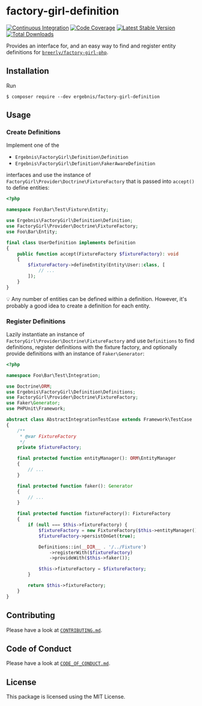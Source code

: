 # factory-girl-definition

[![Continuous Integration](https://github.com/ergebnis/factory-girl-definition/workflows/Continuous%20Integration/badge.svg)](https://github.com/ergebnis/factory-girl-definition/actions)
[![Code Coverage](https://codecov.io/gh/ergebnis/factory-girl-definition/branch/master/graph/badge.svg)](https://codecov.io/gh/ergebnis/factory-girl-definition)
[![Latest Stable Version](https://poser.pugx.org/ergebnis/factory-girl-definition/v/stable)](https://packagist.org/packages/ergebnis/factory-girl-definition)
[![Total Downloads](https://poser.pugx.org/ergebnis/factory-girl-definition/downloads)](https://packagist.org/packages/ergebnis/factory-girl-definition)

Provides an interface for, and an easy way to find and register entity definitions for [`breerly/factory-girl-php`](https://github.com/breerly/factory-girl-php).

## Installation

Run

```
$ composer require --dev ergebnis/factory-girl-definition
```

## Usage

### Create Definitions

Implement one of the

* `Ergebnis\FactoryGirl\Definition\Definition`
* `Ergebnis\FactoryGirl\Definition\FakerAwareDefinition`

interfaces and use the instance of `FactoryGirl\Provider\Doctrine\FixtureFactory`
that is passed into `accept()` to define entities:

```php
<?php

namespace Foo\Bar\Test\Fixture\Entity;

use Ergebnis\FactoryGirl\Definition\Definition;
use FactoryGirl\Provider\Doctrine\FixtureFactory;
use Foo\Bar\Entity;

final class UserDefinition implements Definition
{
    public function accept(FixtureFactory $fixtureFactory): void
    {
        $fixtureFactory->defineEntity(Entity\User::class, [
            // ...
        ]);
    }
}
```

:bulb: Any number of entities can be defined within a definition.
However, it's probably a good idea to create a definition for each entity.

### Register Definitions

Lazily instantiate an instance of `FactoryGirl\Provider\Doctrine\FixtureFactory`
and use `Definitions` to find definitions, register definitions with the
fixture factory, and optionally provide definitions with an instance of
`Faker\Generator`:

```php
<?php

namespace Foo\Bar\Test\Integration;

use Doctrine\ORM;
use Ergebnis\FactoryGirl\Definition\Definitions;
use FactoryGirl\Provider\Doctrine\FixtureFactory;
use Faker\Generator;
use PHPUnit\Framework;

abstract class AbstractIntegrationTestCase extends Framework\TestCase
{
    /**
     * @var FixtureFactory
     */
    private $fixtureFactory;

    final protected function entityManager(): ORM\EntityManager
    {
        // ...
    }

    final protected function faker(): Generator
    {
        // ...
    }

    final protected function fixtureFactory(): FixtureFactory
    {
        if (null === $this->fixtureFactory) {
            $fixtureFactory = new FixtureFactory($this->entityManager());
            $fixtureFactory->persistOnGet(true);

            Definitions::in(__DIR__ . '/../Fixture')
                ->registerWith($fixtureFactory)
                ->provideWith($this->faker());

            $this->fixtureFactory = $fixtureFactory;
        }

        return $this->fixtureFactory;
    }
}
```

## Contributing

Please have a look at [`CONTRIBUTING.md`](.github/CONTRIBUTING.md).

## Code of Conduct

Please have a look at [`CODE_OF_CONDUCT.md`](https://github.com/ergebnis/.github/blob/master/CODE_OF_CONDUCT.md).

## License

This package is licensed using the MIT License.

